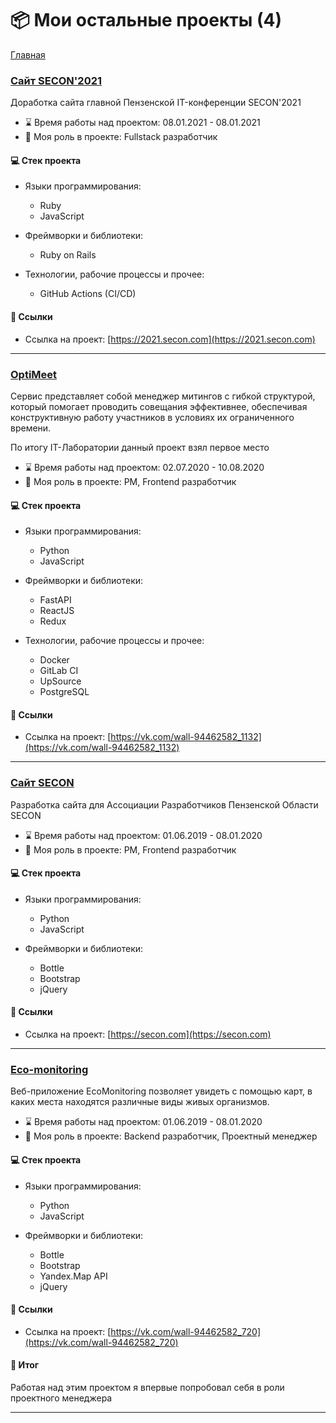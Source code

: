 # 📦 Мои остальные проекты (4)

[Главная](/README.md)


### [Сайт SECON&#39;2021](https://2021.secon.com)

Доработка сайта главной Пензенской IT-конференции SECON&#39;2021

- ⌛️ Время работы над проектом: 08.01.2021 - 08.01.2021
- 🙋 Моя роль в проекте: Fullstack разработчик

#### 💻 Стек проекта

- Языки программирования:
  - Ruby
  - JavaScript
  
- Фреймворки и библиотеки:
  - Ruby on Rails
  
- Технологии, рабочие процессы и прочее:
  - GitHub Actions (CI/CD)
  
#### 🔗 Ссылки

- Ссылка на проект: [https://2021.secon.com](https://2021.secon.com)


----------------------------------------------------------------

### [OptiMeet](https://vk.com/wall-94462582_1132)

Сервис представляет собой менеджер митингов с гибкой структурой, 
который помогает проводить совещания эффективнее, 
обеспечивая конструктивную работу участников в условиях их ограниченного времени.

По итогу IT-Лаборатории данный проект взял первое место

- ⌛️ Время работы над проектом: 02.07.2020 - 10.08.2020
- 🙋 Моя роль в проекте: PM, Frontend разработчик

#### 💻 Стек проекта

- Языки программирования:
  - Python
  - JavaScript
  
- Фреймворки и библиотеки:
  - FastAPI
  - ReactJS
  - Redux
  
- Технологии, рабочие процессы и прочее:
  - Docker
  - GitLab CI
  - UpSource
  - PostgreSQL
  
#### 🔗 Ссылки

- Ссылка на проект: [https://vk.com/wall-94462582_1132](https://vk.com/wall-94462582_1132)


----------------------------------------------------------------

### [Сайт SECON](https://secon.com)

Разработка сайта для Ассоциации Разработчиков Пензенской Области SECON

- ⌛️ Время работы над проектом: 01.06.2019 - 08.01.2020
- 🙋 Моя роль в проекте: PM, Frontend разработчик

#### 💻 Стек проекта

- Языки программирования:
  - Python
  - JavaScript
  
- Фреймворки и библиотеки:
  - Bottle
  - Bootstrap
  - jQuery
  
#### 🔗 Ссылки

- Ссылка на проект: [https://secon.com](https://secon.com)


----------------------------------------------------------------

### [Eco-monitoring](https://vk.com/wall-94462582_720)

Веб-приложение EcoMonitoring позволяет увидеть с помощью карт, в каких места находятся различные виды живых организмов.

- ⌛️ Время работы над проектом: 01.06.2019 - 08.01.2020
- 🙋 Моя роль в проекте: Backend разработчик, Проектный менеджер

#### 💻 Стек проекта

- Языки программирования:
  - Python
  - JavaScript
  
- Фреймворки и библиотеки:
  - Bottle
  - Bootstrap
  - Yandex.Map API
  - jQuery
  
#### 🔗 Ссылки

- Ссылка на проект: [https://vk.com/wall-94462582_720](https://vk.com/wall-94462582_720)

#### 📝 Итог

Работая над этим проектом я впервые попробовал себя в роли проектного менеджера


----------------------------------------------------------------

